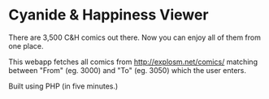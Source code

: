 Cyanide & Happiness Viewer
==========================

There are 3,500 C&H comics out there. Now you can enjoy all of them from one place.

This webapp fetches all comics from http://explosm.net/comics/ matching between "From" (eg. 3000) and "To" (eg. 3050) which the user enters.

Built using PHP (in five minutes.)